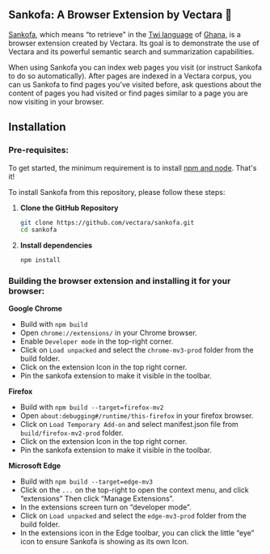 ## Sankofa: A Browser Extension by Vectara 🚀
[Sankofa](https://en.wikipedia.org/wiki/Sankofa), which means “to retrieve" in the [Twi language](https://en.wikipedia.org/wiki/Twi_language) of [Ghana](https://en.wikipedia.org/wiki/Ghana), 
is a browser extension created by Vectara. Its goal is to demonstrate the use of Vectara and its powerful semantic search and summarization capabilities.

When using Sankofa you can index web pages you visit (or instruct Sankofa to do so automatically). After pages are indexed
in a Vectara corpus, you can us Sankofa to find pages you've visited before, ask questions about the content of pages you had
visited or find pages similar to a page you are now visiting in your browser.

## Installation

### Pre-requisites:
To get started, the minimum requirement is to install [npm and node](https://nodejs.org/en/download). That's it!

To install Sankofa from this repository, please follow these steps:

1. **Clone the GitHub Repository**
    ```bash
    git clone https://github.com/vectara/sankofa.git
    cd sankofa
    ```
2. **Install dependencies**
    ```bash
    npm install
    ```

### Building the browser extension and installing it for your browser:

**Google Chrome**
- Build with `npm build`
- Open `chrome://extensions/` in your Chrome browser. 
- Enable `Developer mode` in the top-right corner. 
- Click on `Load unpacked` and select the `chrome-mv3-prod` folder from the  build folder.
- Click on the extension Icon in the top right corner.
- Pin the sankofa extension to make it visible in the toolbar.

**Firefox**
- Build with `npm build --target=firefox-mv2`
- Open `about:debugging#/runtime/this-firefox` in your firefox browser.
- Click on  `Load Temporary Add-on` and select manifest.json file from `build/firefox-mv2-prod` folder.
- Click on the extension Icon in the top right corner.
- Pin the sankofa extension to make it visible in the toolbar.

**Microsoft Edge**
- Build with `npm build --target=edge-mv3`
- Click on the `...` on the top-right to open the context menu, and click “extensions”
  Then click “Manage Extensions”.
- In the extensions screen turn on “developer mode”. 
- Click on `Load unpacked` and select the `edge-mv3-prod` folder from the  build folder.
- In the extensions icon in the Edge toolbar, you can click the little “eye” icon to ensure Sankofa is showing as its own Icon.
